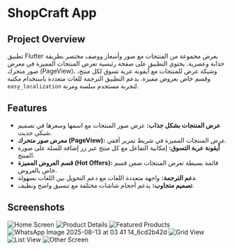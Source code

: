 # ShopCraft App

## Project Overview
تطبيق Flutter يعرض مجموعة من المنتجات مع صور وأسعار ووصف مختصر بطريقة جذابة وعصرية. يحتوي التطبيق على صفحة رئيسية تعرض المنتجات المميزة في معرض صور متحرك (PageView)، وشبكة عرض للمنتجات مع أيقونة عربة تسوق لكل منتج، وقسم خاص بعروض مميزة. يدعم التطبيق الترجمة للغات متعددة باستخدام مكتبة `easy_localization` لتجربة مستخدم سلسة ومرنة.

## Features
- **عرض المنتجات بشكل جذاب:** عرض صور المنتجات مع اسمها وسعرها في تصميم شبكي حديث.  
- **معرض صور متحرك (PageView):** عرض المنتجات المميزة في شريط تمرير أفقي.  
- **أيقونة عربة التسوق:** إمكانية التفاعل مع كل منتج عبر زر إضافة للسلة على صورة المنتج.  
- **قسم العروض المميزة (Hot Offers):** قائمة بسيطة تعرض المنتجات ضمن قسم خاص بالعروض.  
- **دعم الترجمة:** واجهة متعددة اللغات مع دعم التحويل بين اللغات بسهولة.  
- **تصميم متجاوب:** يدعم أحجام شاشات مختلفة مع تنسيق واضح ونظيف.

## Screenshots

![Home Screen](https://github.com/user-attachments/assets/dc83c94d-20da-41a5-8cb9-697dd25997a7)
![Product Details](https://github.com/user-attachments/assets/d72bffe7-3e88-4a1a-9016-3148c08d1d53)
![Featured Products](https://github.com/user-attachments/assets/a833c335-1b12-43a1-8355-86c393675161)
![WhatsApp Image 2025-08-13 at 03 41 14_6cd2b42d](https://github.com/user-attachments/assets/b6ffb7dd-a106-4e9c-a694-169e8083ebc7)
![Grid View](https://github.com/user-attachments/assets/275ca419-46db-450c-af6a-8699120220ec)
![List View](https://github.com/user-attachments/assets/4b401d56-a93d-4356-9532-f10d49ad67d8)
![Other Screen](https://github.com/user-attachments/assets/452f70fc-1b19-44c5-b4d0-7f67eef0f655)
